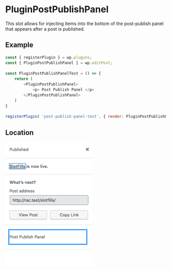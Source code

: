 # PluginPostPublishPanel

This slot allows for injecting items into the bottom of the post-publish panel that appears after a post is published.

## Example

```js
const { registerPlugin } = wp.plugins;
const { PluginPostPublishPanel } = wp.editPost;

const PluginPostPublishPanelTest = () => {
	return (
		<PluginPostPublishPanel>
			<p> Post Publish Panel </p>
		</PluginPostPublishPanel>
	)
}

registerPlugin( 'post-publish-panel-test', { render: PluginPostPublishPanelTest } );

```

## Location

![post publish panel](https://raw.githubusercontent.com/WordPress/gutenberg/master/docs/designers-developers/assets/plugin-post-publish-panel.png?raw=true)

